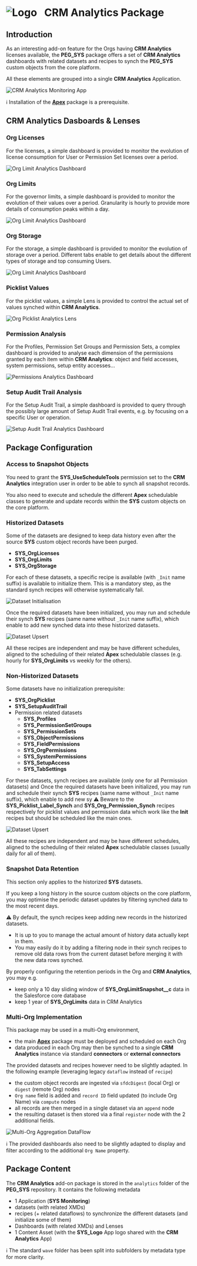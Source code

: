 # ![Logo](/media/logo.png) &nbsp; **CRM Analytics** Package

## Introduction

As an interesting add-on feature for the Orgs having **CRM Analytics** licenses available, 
the **PEG_SYS** package offers a set of **CRM Analytics** dashboards with related datasets
and recipes to synch the **PEG_SYS** custom objects from the core platform.

All these elements are grouped into a single **CRM Analytics** Application.

![CRM Analytics Monitoring App](/media/AnalyticsMonitoringApp.png)

ℹ️ Installation of the **[Apex](/help/sysApex.md)** package is a prerequisite.


## CRM Analytics Dasboards & Lenses

###  **Org Licenses**

For the licenses, a simple dashboard is provided to monitor the evolution
of license consumption for User or Permission Set licenses over a period. 

![Org Limit Analytics Dashboard](/media/OrgLimitsMonitoring.png)


###  **Org Limits**

For the governor limits, a simple dashboard is provided to monitor the evolution
of their values over a period. Granularity is hourly to provide more details
of consumption peaks within a day.

![Org Limit Analytics Dashboard](/media/OrgLimitsMonitoring.png)


### **Org Storage**

For the storage, a simple dashboard is provided to monitor the evolution
of storage over a period. Different tabs enable to get details about 
the different types of storage and top consuming Users.

![Org Limit Analytics Dashboard](/media/OrgStorageMonitoring.png)


### **Picklist Values**

For the picklist values, a simple Lens is provided to control the actual set of 
values synched within **CRM Analytics**.

![Org Picklist Analytics Lens](/media/PicklistValuesControl.png)


### **Permission Analysis**

For the Profiles, Permission Set Groups and Permission Sets, a complex dashboard is provided
to analyse each dimension of the permissions granted by each item within **CRM Analytics**:
object and field accesses, system permissions, setup entity accesses...

![Permissions Analytics Dashboard](/media/PermissionsAnalysis.png)


### **Setup Audit Trail Analysis**

For the Setup Audit Trail, a simple dashboard is provided to query through
the possibly large amount of Setup Audit Trail events, e.g. by focusing on a
specific User or operation.

![Setup Audit Trail Analytics Dashboard](/media/SetupAuditTrailMonitoring.png)


## Package Configuration

### Access to Snapshot Objects

You need to grant the **SYS_UseScheduleTools** permission set to the **CRM Analytics** integration
user in order to be able to synch all snapshot records.

You also need to execute and schedule the different **Apex** schedulable classes to generate and update
records within the **SYS** custom objects on the core platform.


### Historized Datasets

Some of the datasets are designed to keep data history even after the source **SYS** custom object
records have been purged.
* **SYS_OrgLicenses**
* **SYS_OrgLimits**
* **SYS_OrgStorage**

For each of these datasets, a specific recipe is available (with `_Init` name suffix) is available 
to initialize them. This is a mandatory step, as the standard synch recipes will otherwise systematically 
fail. 

![Dataset Initialisation](/media/SnapshotInitRecipe.png)

Once the required datasets have been initialized, you may run and schedule their synch **SYS** recipes
(same name without `_Init` name suffix), which enable to add new synched data into these historized datasets.

![Dataset Upsert](/media/SnapshotUpdateRecipe.png)

All these recipes are independent and may be have different schedules, aligned to the scheduling of their
related **Apex** schedulable classes (e.g. hourly for **SYS_OrgLimits** vs weekly for the others).


### Non-Historized Datasets

Some datasets have no initialization prerequisite:
* **SYS_OrgPicklist**
* **SYS_SetupAuditTrail**
* Permission related datasets
    * **SYS_Profiles**
    * **SYS_PermissionSetGroups**
    * **SYS_PermissionSets**
    * **SYS_ObjectPermissions**
    * **SYS_FieldPermissions**
    * **SYS_OrgPermissions**
    * **SYS_SystemPermissions**
    * **SYS_SetupAccess**
    * **SYS_TabSettings**

For these datasets, synch recipes are available (only one for all Permission datasets) and 
Once the required datasets have been initialized, you may run and schedule their synch **SYS** recipes
(same name without `_Init` name suffix), which enable to add new sy
⚠️ Beware to the **SYS_Picklist_Label_Synch**  and **SYS_Org_Permission_Synch** recipes
respectively for picklist values and permission data which work like the 
**Init** recipes but should be scheduled like the main ones.

![Dataset Upsert](/media/PicklistSynchRecipe.png)

All these recipes are independent and may be have different schedules, aligned to the scheduling of their
related **Apex** schedulable classes (usually daily for all of them).


### Snapshot Data Retention

This section only applies to the historized **SYS** datasets.

If you keep a long history in the source custom objects on the core platform, you may optimise
the periodic dataset updates by filtering synched data to the most recent days.

⚠️ By default, the synch recipes keep adding new records in the historized datasets.
* It is up to you to manage the actual amount of history data actually kept in them.
* You may easily do it by adding a filtering node in their synch recipes to remove old
data rows from the current dataset before merging it with the new data rows synched.

By properly configuring the retention periods in the Org and **CRM Analytics**, you may e.g.
* keep only a 10 day sliding window of **SYS_OrgLimitSnapshot__c** data in the Salesforce core database
* keep 1 year of **SYS_OrgLimits** data in CRM Analytics


### Multi-Org Implementation

This package may be used in a multi-Org environment,
* the main **[Apex](/help/sysApex.md)** package must be deployed and scheduled on each Org
* data produced in each Org may then be synched to a single **CRM Analytics** instance via standard **connectors** or **external connectors**

The provided datasets and recipes however need to be slightly adapted.
In the following example (leveraging legacy `dataflow` instead of `recipe`)
* the custom object records are ingested via `sfdcDigest` (local Org) or `digest` (remote Org) nodes
* `Org name` field is added and `record ID` field updated (to include Org Name) via `compute` nodes
* all records are then merged in a single dataset via an `append` node
* the resulting dataset is then stored via a final `register` node with the 2 additional fields.

![Multi-Org Aggregation DataFlow](/media/MultiOrgAggregation.png)

ℹ️ The provided dashboards also need to be slightly adapted to display and filter according to
the additional `Org Name` property.


## Package Content

The **CRM Analytics** add-on package is stored in the `analytics` folder of the **PEG_SYS** repository.
It contains the following metadata
* 1 Application (**SYS Monitoring**)
* datasets (with related XMDs)
* recipes (+ related dataflows) to synchronize the different datasets (and initialize some of them)
* Dashboards (with related XMDs) and Lenses
* 1 Content Asset (with the **SYS_Logo** App logo shared with the **CRM Analytics** App)

ℹ️ The standard `wave` folder has been split into subfolders by metadata type for more clarity.